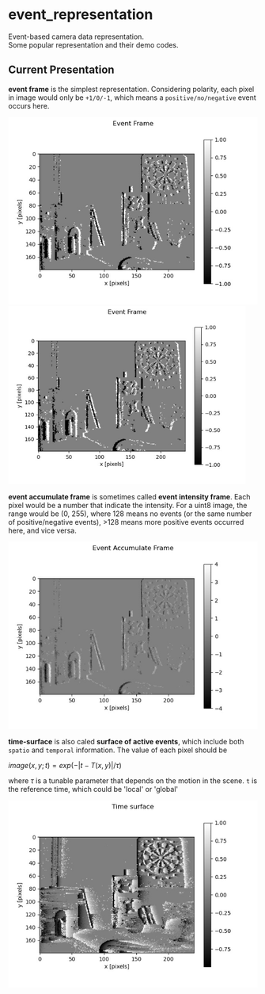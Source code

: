 # event_representation

Event-based camera data representation.  
Some popular representation and their demo codes.



## Current Presentation 

**event frame** is the simplest representation. Considering polarity, each pixel in image would only be `+1/0/-1`, which means a `positive/no/negative` event occurs here.  

![event frame](https://raw.githubusercontent.com/LarryDong/event_representation/main/figure/event_frame.jpg)
<img src="https://raw.githubusercontent.com/LarryDong/event_representation/main/figure/event_frame.jpg" width="480" height="360" alt="event frame"/><br/>


**event accumulate frame** is sometimes called **event intensity frame**. Each pixel would be a number that indicate the intensity. For a uint8 image, the range would be (0, 255), where 128 means no events (or the same number of positive/negative events), >128 means more positive events occurred here, and vice versa.

![event accumulate frame](https://raw.githubusercontent.com/LarryDong/event_representation/main/figure/event_accumulate_frame.jpg)



**time-surface** is also caled **surface of active events**, which include both `spatio` and `temporal` information. The value of each pixel should be 

$image(x,y; t) = exp(-|t-T(x,y)| / \tau)$

where $\tau$ is a tunable parameter that depends on the motion in the scene. `t` is the reference time, which could be 'local' or 'global'

![time_surface](https://raw.githubusercontent.com/LarryDong/event_representation/main/figure/time_surface.jpg)

